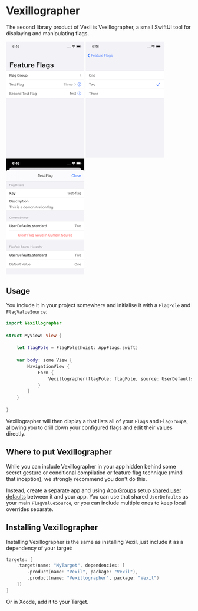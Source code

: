 # Vexillographer

<!-- summary: "How why and where to use Vexillographer, Vexil's SwiftUI-based flag editing UI" -->

The second library product of Vexil is Vexillographer, a small SwiftUI tool for displaying and manipulating flags.

<div>
    <img src="Images/Vexillographer-1.png" />
    <img src="Images/Vexillographer-2.png" />
    <img src="Images/Vexillographer-3.png" />
</div>

## Usage

You include it in your project somewhere and initialise it with a `FlagPole` and `FlagValueSource`:

```swift
import Vexillographer

struct MyView: View {

    let flagPole = FlagPole(hoist: AppFlags.swift)
    
    var body: some View {
        NavigationView {
            Form {
                Vexillographer(flagPole: flagPole, source: UserDefaults.standard)
            }
        }
    }
    
}
```

Vexillographer will then display a that lists all of your `Flag`s and `FlagGroup`s, allowing you to drill down your configured flags and edit their values directly.

## Where to put Vexillographer

While you can include Vexillographer in your app hidden behind some secret gesture or conditional compilation or feature flag technique (mind that inception), we strongly recommend you don't do this.

Instead, create a separate app and using [App Groups][app-groups] setup [shared user defaults][shared-userdefaults] between it and your app. You can use that shared `UserDefaults` as your main `FlagValueSource`, or you can include multiple ones to keep local overrides separate.

## Installing Vexillographer

Installing Vexillographer is the same as installing Vexil, just include it as a dependency of your target:

```swift
targets: [
    .target(name: "MyTarget", dependencies: [
        .product(name: "Vexil", package: "Vexil"),
        .product(name: "Vexillographer", package: "Vexil")
    ])
]
```

Or in Xcode, add it to your Target.

[app-groups]: https://developer.apple.com/documentation/bundleresources/entitlements/com_apple_security_application-groups
[shared-userdefaults]: https://medium.com/ios-os-x-development/shared-user-defaults-in-ios-3f15cd2c9409
